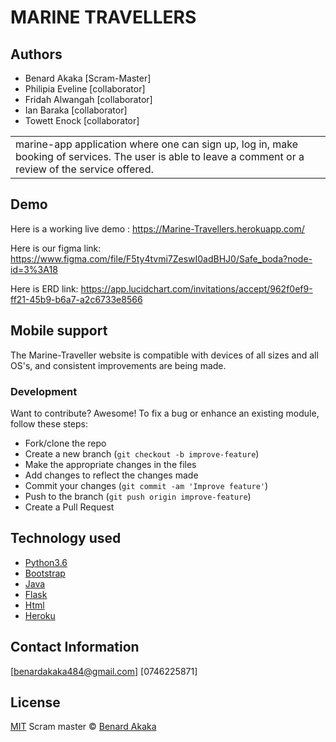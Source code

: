 # MARINE TRAVELLERS

## Authors
* Benard Akaka [Scram-Master]
* Philipia Eveline [collaborator]
* Fridah Alwangah [collaborator]
* Ian Baraka [collaborator]
* Towett Enock [collaborator]

<table>
<tr>
<td>
marine-app application where one can sign up, log in, make booking of services. The user is able to leave a comment or a review of the service offered.
</td>
</tr>
</table>

## Demo
Here is a working live demo : https://Marine-Travellers.herokuapp.com/

Here is our figma link: https://www.figma.com/file/F5ty4tvmi7ZeswI0adBHJ0/Safe_boda?node-id=3%3A18

Here is ERD link:  https://app.lucidchart.com/invitations/accept/962f0ef9-ff21-45b9-b6a7-a2c6733e8566

## Mobile support
The Marine-Traveller website is compatible with devices of all sizes and all OS's, and consistent improvements are being made.

### Development

Want to contribute? Awesome!
To fix a bug or enhance an existing module, follow these steps:
- Fork/clone the repo
- Create a new branch (`git checkout -b improve-feature`)
- Make the appropriate changes in the files
- Add changes to reflect the changes made
- Commit your changes (`git commit -am 'Improve feature'`)
- Push to the branch (`git push origin improve-feature`)
- Create a Pull Request

## Technology used

- [Python3.6](https://www.python.org/)
- [Bootstrap](https://getbootstrap.com/docs/4.3/getting-started/introduction/)
- [Java](https://codeinstitute.net/blog/what-is-java/)
- [Flask](http://flask.pocoo.org/)
- [Html](https://www.w3schools.com/html/default.asp)
- [Heroku](https://heroku.com)

## Contact Information

[benardakaka484@gmail.com]
[0746225871]


## License 
[MIT](https://github.com/Benardakaka/Marine-Travellers/master/LICENSE.md)
Scram master
 © [Benard Akaka](https://github.com/Benardakaka)


